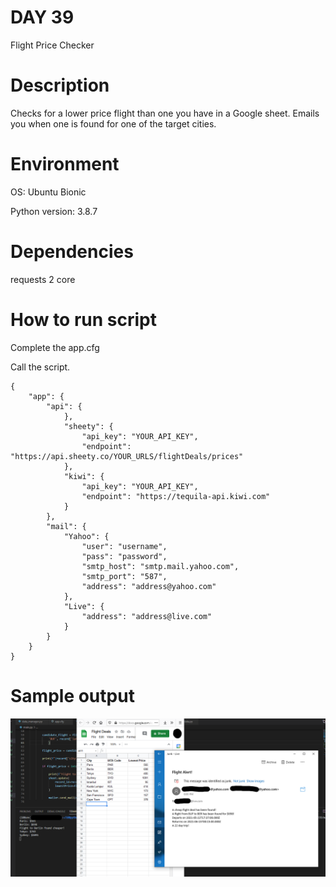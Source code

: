 
# DAY 39

Flight Price Checker

# Description

Checks for a lower price flight than one you have in a Google sheet.
Emails you when one is found for one of the target cities.

# Environment
OS: Ubuntu Bionic

Python version: 3.8.7

# Dependencies

requests 2
core

# How to run script
Complete the app.cfg 

Call the script.

```
{
    "app": {
        "api": {
            },
            "sheety": {
                "api_key": "YOUR_API_KEY",
                "endpoint": "https://api.sheety.co/YOUR_URLS/flightDeals/prices"
            },
            "kiwi": {
                "api_key": "YOUR_API_KEY",
                "endpoint": "https://tequila-api.kiwi.com"
            }
        },
        "mail": {
            "Yahoo": {
                "user": "username",
                "pass": "password",
                "smtp_host": "smtp.mail.yahoo.com",
                "smtp_port": "587",
                "address": "address@yahoo.com"
            },
            "Live": {
                "address": "address@live.com"
            }
        }
    }
}

```

# Sample output

![Sample of App](https://raw.githubusercontent.com/Its-All-About-the-Journey/100daysofcode/hypermanganate/source_code/hypermanganate/day039/app.png)

